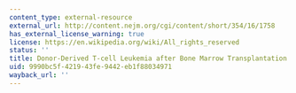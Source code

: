 ```yaml
---
content_type: external-resource
external_url: http://content.nejm.org/cgi/content/short/354/16/1758
has_external_license_warning: true
license: https://en.wikipedia.org/wiki/All_rights_reserved
status: ''
title: Donor-Derived T-cell Leukemia after Bone Marrow Transplantation
uid: 9990bc5f-4219-43fe-9442-eb1f88034971
wayback_url: ''
---
```

